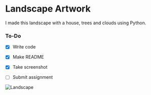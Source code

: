 # Landscape Artwork
I made this landscape with a house, trees and clouds using Python. 


### To-Do

- [x] Write code

- [x] Make README

- [x] Take screenshot

- [ ] Submit assignment


![Landscape](/LandscapeScreenshot)
